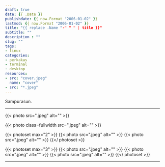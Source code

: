 ```yaml
---
draft: true
date: {{ .Date }}
publishdate: {{ now.Format "2006-01-02" }}
lastmod: {{ now.Format "2006-01-02" }}
title: "{{ replace .Name "-" " " | title }}"
subtitle: ""
description : ""
slug: ""
tags:
- linux
categories:
- perkakas
- terminal
- desktop
resources:
- src: "cover.jpeg"
  name: "cover"
- src: "*.jpeg"
---
```


Sampurasun.

***

{{< photo src=".jpeg" alt="" >}}

{{< photo class=fullwidth src=".jpeg" alt="" >}}

{{< photoset max="2" >}}
  {{< photo src=".jpeg" alt="" >}}
  {{< photo src=".jpeg" alt="" >}}
{{</ photoset >}}

{{< photoset max="3" >}}
  {{< photo src=".jpeg" alt="" >}}
  {{< photo src=".jpeg" alt="" >}}
  {{< photo src=".jpeg" alt="" >}}
{{</ photoset >}}

***
